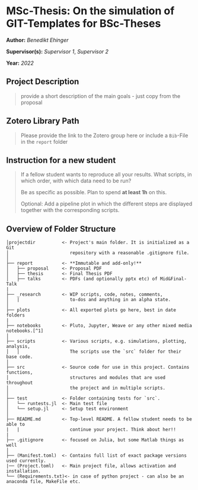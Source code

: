 # **MSc-Thesis:** On the simulation of GIT-Templates for BSc-Theses
**Author:** *Benedikt Ehinger*

**Supervisor(s):** *Supervisor 1*, *Supervisor 2*

**Year:** *2022*

## Project Description
>provide a short description of the main goals - just copy from the proposal

## Zotero Library Path
>Please provide the link to the Zotero group here or include a `Bib`-File in the `report` folder

## Instruction for a new student
>If a fellow student wants to reproduce all your results. What scripts, in which order, with which data need to be run?
>
>Be as specific as possible. Plan to spend **at least 1h** on this.
>
>Optional: Add a pipeline plot in which the different steps are displayed together with the corresponding scripts.

## Overview of Folder Structure 

```
│projectdir          <- Project's main folder. It is initialized as a Git
│                       repository with a reasonable .gitignore file.
│
├── report           <- **Immutable and add-only!**
│   ├── proposal     <- Proposal PDF
│   ├── thesis       <- Final Thesis PDF
│   ├── talks        <- PDFs (and optionally pptx etc) of Mid&Final-Talk
|
├── _research        <- WIP scripts, code, notes, comments,
│   |                   to-dos and anything in an alpha state.
│
├── plots            <- All exported plots go here, best in date folders
|
├── notebooks        <- Pluto, Jupyter, Weave or any other mixed media notebooks.[^1]
│
├── scripts          <- Various scripts, e.g. simulations, plotting, analysis,
│   │                   The scripts use the `src` folder for their base code.
│
├── src              <- Source code for use in this project. Contains functions,
│                       structures and modules that are used throughout
│                       the project and in multiple scripts.
│
├── test             <- Folder containing tests for `src`.
│   └── runtests.jl  <- Main test file
│   └── setup.jl     <- Setup test environment
│
├── README.md        <- Top-level README. A fellow student needs to be able to
|   |                   continue your project. Think about her!!
|
├── .gitignore       <- focused on Julia, but some Matlab things as well
│
├── (Manifest.toml)  <- Contains full list of exact package versions used currently.
|── (Project.toml)   <- Main project file, allows activation and installation.
└── (Requirements.txt)<- in case of python project - can also be an anaconda file, MakeFile etc.
                        
```

[^1]: Instead of having a separate *notebooks* folder, you can also delete it and integrate your notebooks in the scripts folder. However, notebooks should always be marked by adding `nb_` in front of the file name.